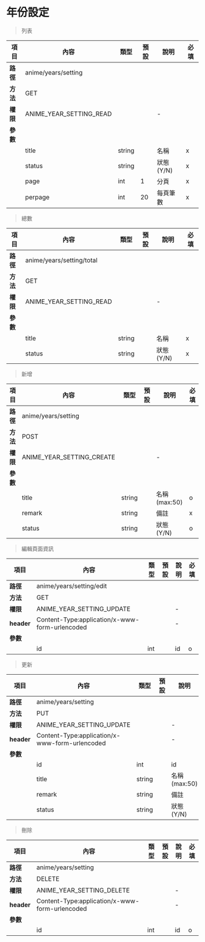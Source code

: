 # 年份設定

> 列表

| 項目         | 內容                         | 類型         | 預設         | 說明                  | 必填  |
|-------------|-----------------------------|--------------|--------------|---------------------|-------|
| <b>路徑</b>  |anime/years/setting         |              |              |                     |      |
| <b>方法</b>  | GET                        |              |              |                     |      |
| <b>權限</b>  |ANIME_YEAR_SETTING_READ           |              |              |          -          |      |
| <b>參數</b>  |                             |              |              |                     |      |
|             |title                         | string         |              |    名稱                 |  x  |
|             |status                        | string         |              |    狀態(Y/N)                |  x  |
|             |page                         | int         |       1       |  分頁                   |   x  |
|             |perpage                      | int         |      20       |  每頁筆數                |   x  |

> 總數

| 項目         | 內容                         | 類型         | 預設         | 說明                  | 必填  |
|-------------|-----------------------------|--------------|--------------|---------------------|-------|
| <b>路徑</b>  |anime/years/setting/total          |              |              |                     |      |
| <b>方法</b>  | GET                        |              |              |                     |      |
| <b>權限</b>  |ANIME_YEAR_SETTING_READ           |              |              |          -          |      |
| <b>參數</b>  |                             |              |              |                     |      |
|             |title                         | string         |              |    名稱                 |  x  |
|             |status                        | string         |              |    狀態(Y/N)                |  x  |

> 新增

| 項目         | 內容                         | 類型         | 預設         | 說明                  | 必填  |
|-------------|-----------------------------|--------------|--------------|---------------------|-------|
| <b>路徑</b>  |anime/years/setting         |              |              |                     |      |
| <b>方法</b>  | POST                        |              |              |                     |      |
| <b>權限</b>  |ANIME_YEAR_SETTING_CREATE           |              |              |          -          |      |
| <b>參數</b>  |                             |              |              |                     |      |
|             |title                         | string         |              |    名稱(max:50)          |  o |
|             |remark                      | string         |              |   備註           | x  |
|             |status                        | string         |              |    狀態(Y/N)                |  o  |


> 編輯頁面資訊

| 項目         | 內容                         | 類型         | 預設         | 說明                  | 必填  |
|-------------|-----------------------------|--------------|--------------|---------------------|-------|
| <b>路徑</b>  |anime/years/setting/edit          |              |              |                     |      |
| <b>方法</b>  | GET                        |              |              |                     |      |
| <b>權限</b>  |ANIME_YEAR_SETTING_UPDATE           |              |              |          -          |      |
| <b>header</b>|Content-Type:application/x-www-form-urlencoded     |              |              |          -          |      |
| <b>參數</b>  |                             |              |              |                     |      |
|             |id                           | int         |              |    id          |  o |



> 更新

| 項目         | 內容                         | 類型         | 預設         | 說明                  | 必填  |
|-------------|-----------------------------|--------------|--------------|---------------------|-------|
| <b>路徑</b>  |anime/years/setting         |              |              |                     |      |
| <b>方法</b>  | PUT                        |              |              |                     |      |
| <b>權限</b>  |ANIME_YEAR_SETTING_UPDATE           |              |              |          -          |      |
| <b>header</b>|Content-Type:application/x-www-form-urlencoded     |              |              |          -          |      |
| <b>參數</b>  |                             |              |              |                     |      |
|             |id                           | int         |              |    id          |  o |
|             |title                         | string         |              |    名稱(max:50)          |  o |
|             |remark                      | string         |              |   備註           | x  |
|             |status                        | string         |              |    狀態(Y/N)                |  o  |


> 刪除

| 項目         | 內容                         | 類型         | 預設         | 說明                  | 必填  |
|-------------|-----------------------------|--------------|--------------|---------------------|-------|
| <b>路徑</b>  |anime/years/setting         |              |              |                     |      |
| <b>方法</b>  | DELETE                        |              |              |                     |      |
| <b>權限</b>  |ANIME_YEAR_SETTING_DELETE          |              |              |          -          |      |
| <b>header</b>|Content-Type:application/x-www-form-urlencoded     |              |              |          -          |      |
| <b>參數</b>  |                             |              |              |                     |      |
|             |id                           | int         |              |    id          |  o |
